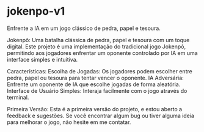 # jokenpo-v1
Enfrente a IA em um jogo clássico de pedra, papel e tesoura.

Jokenpô: 
Uma batalha clássica de pedra, papel e tesoura com um toque digital. Este projeto é uma implementação do tradicional jogo Jokenpô, permitindo aos jogadores enfrentar um oponente controlado por IA em uma interface simples e intuitiva.

Características:
Escolha de Jogadas: Os jogadores podem escolher entre pedra, papel ou tesoura para tentar vencer o oponente.
IA Adversária: Enfrente um oponente de IA que escolhe jogadas de forma aleatória.
Interface de Usuário Simples: Interaja facilmente com o jogo através do terminal.

Primeira Versão:
Esta é a primeira versão do projeto, e estou aberto a feedback e sugestões. Se você encontrar algum bug ou tiver alguma ideia para melhorar o jogo, não hesite em me contatar. 
